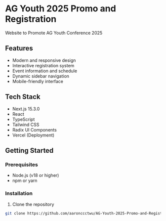 # AG Youth 2025 Promo and Registration

Website to Promote AG Youth Conference 2025

## Features

- Modern and responsive design
- Interactive registration system
- Event information and schedule
- Dynamic sidebar navigation
- Mobile-friendly interface

## Tech Stack

- Next.js 15.3.0
- React
- TypeScript
- Tailwind CSS
- Radix UI Components
- Vercel (Deployment)

## Getting Started

### Prerequisites

- Node.js (v18 or higher)
- npm or yarn

### Installation

1. Clone the repository
```bash
git clone https://github.com/aaronccctwu/AG-Youth-2025-Promo-and-Registration.git
```
